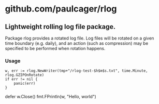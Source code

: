 # github.com/paulcager/rlog

## Lightweight rolling log file package.

Package rlog provides a rotated log file. Log files will be rotated on a given time boundary (e.g.
daily), and an action (such as compression) may be specified to be performed when rotation happens.

### Usage

	w, err := rlog.NewWriter(tmp+"/rlog-test-$h$m$s.txt", time.Minute, rlog.GZIPOnRotate)
	if err != nil {
		panic(err)
	}
  defer w.Close()
  fmt.FPrintln(w, "Hello, world")
